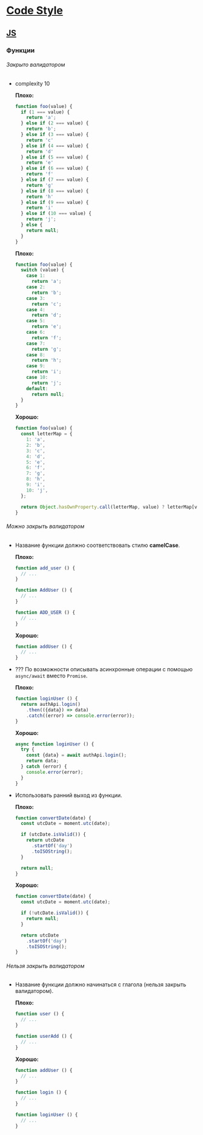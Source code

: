 # [Code Style](../../README.md)

## [JS](../README.md)

### Функции

###### Закрыто валидатором

- complexity 10

  **Плохо:**
  ```js
  function foo(value) {
    if (1 === value) {
      return 'a';
    } else if (2 === value) {
      return 'b';
    } else if (3 === value) {
      return 'c'
    } else if (4 === value) {
      return 'd'
    } else if (5 === value) {
      return 'e'
    } else if (6 === value) {
      return 'f'
    } else if (7 === value) {
      return 'g'
    } else if (8 === value) {
      return 'h'
    } else if (9 === value) {
      return 'i'
    } else if (10 === value) {
      return 'j';
    } else {
      return null;
    }
  }
  ```
  **Плохо:**
  ```js
  function foo(value) {
    switch (value) {
      case 1:
        return 'a';
      case 2:
        return 'b';
      case 3:
        return 'c';
      case 4:
        return 'd';
      case 5:
        return 'e';
      case 6:
        return 'f';
      case 7:
        return 'g';
      case 8:
        return 'h';
      case 9:
        return 'i';
      case 10:
        return 'j';
      default:
        return null;
    }
  }
  ```
  **Хорошо:**
  ```js
  function foo(value) {
    const letterMap = {
      1: 'a',
      2: 'b',
      3: 'c',
      4: 'd',
      5: 'e',
      6: 'f',
      7: 'g',
      8: 'h',
      9: 'i',
      10: 'j',
    };

    return Object.hasOwnProperty.call(letterMap, value) ? letterMap[value] : null;
  }
  ```

###### Можно закрыть валидатором

- Название функции должно соответствовать стилю **camelCase**.

  **Плохо:**
  ```js
  function add_user () {
    // ...
  }

  function AddUser () {
    // ...
  }

  function ADD_USER () {
    // ...
  }
  ```
  **Хорошо:**
  ```js
  function addUser () {
    // ...
  }
  ```

- ??? По возможности описывать асинхронные операции с помощью `async/await` вместо `Promise`.

  **Плохо:**
  ```js
  function loginUser () {
    return authApi.login()
      .then(({data}) => data)
      .catch((error) => console.error(error));
  }
  ```
  **Хорошо:**
  ```js
  async function loginUser () {
    try {
      const {data} = await authApi.login();
      return data;
    } catch (error) {
      console.error(error);
    }
  }
  ```
- Использовать ранний выход из функции.

  **Плохо:**
  ```js
  function convertDate(date) {
    const utcDate = moment.utc(date);

    if (utcDate.isValid()) {
      return utcDate
        .startOf('day')
        .toISOString();
    }

    return null;
  }
  ```
  **Хорошо:**
  ```js
  function convertDate(date) {
    const utcDate = moment.utc(date);

    if (!utcDate.isValid()) {
      return null;
    }

    return utcDate
      .startOf('day')
      .toISOString();
  }
  ```

###### Нельзя закрыть валидатором

- Название функции должно начинаться с глагола (нельзя закрыть валидатором).

  **Плохо:**
  ```js
  function user () {
    // ...
  }

  function userAdd () {
    // ...
  }
  ```
  **Хорошо:**
  ```js
  function addUser () {
    // ...
  }

  function login () {
    // ...
  }

  function loginUser () {
    // ...
  }
  ```
